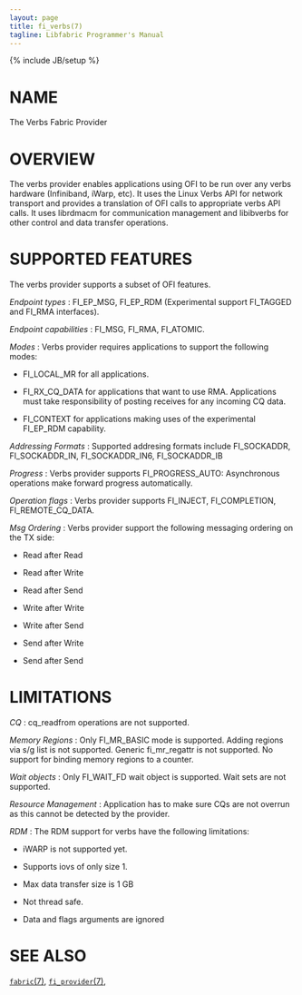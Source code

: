 ```yaml
---
layout: page
title: fi_verbs(7)
tagline: Libfabric Programmer's Manual
---
```

{% include JB/setup %}

# NAME

The Verbs Fabric Provider

# OVERVIEW

The verbs provider enables applications using OFI to be run over any verbs
hardware (Infiniband, iWarp, etc). It uses the Linux Verbs API for network
transport and provides a translation of OFI calls to appropriate verbs API calls.
It uses librdmacm for communication management and libibverbs for other control
and data transfer operations.

# SUPPORTED FEATURES

The verbs provider supports a subset of OFI features.

*Endpoint types*
: FI_EP_MSG, FI_EP_RDM (Experimental support FI_TAGGED and FI_RMA interfaces).

*Endpoint capabilities*
: FI_MSG, FI_RMA, FI_ATOMIC.

*Modes*
: Verbs provider requires applications to support the following modes:

  * FI_LOCAL_MR for all applications.

  * FI_RX_CQ_DATA for applications that want to use RMA. Applications must
    take responsibility of posting receives for any incoming CQ data.

  * FI_CONTEXT for applications making uses of the experimental FI_EP_RDM capability.

*Addressing Formats*
: Supported addresing formats include FI_SOCKADDR, FI_SOCKADDR_IN, FI_SOCKADDR_IN6,
  FI_SOCKADDR_IB

*Progress*
: Verbs provider supports FI_PROGRESS_AUTO: Asynchronous operations make forward
  progress automatically.

*Operation flags*
: Verbs provider supports FI_INJECT, FI_COMPLETION, FI_REMOTE_CQ_DATA.

*Msg Ordering*
: Verbs provider support the following messaging ordering on the TX side:

  * Read after Read

  * Read after Write

  * Read after Send

  * Write after Write

  * Write after Send

  * Send after Write

  * Send after Send

# LIMITATIONS

*CQ*
: cq_readfrom operations are not supported.

*Memory Regions*
: Only FI_MR_BASIC mode is supported. Adding regions via s/g list is not supported.
  Generic fi_mr_regattr is not supported. No support for binding memory regions to
  a counter.

*Wait objects*
: Only FI_WAIT_FD wait object is supported. Wait sets are not supported.

*Resource Management*
: Application has to make sure CQs are not overrun as this cannot be detected
  by the provider.

*RDM*
: The RDM support for verbs have the following limitations:

  * iWARP is not supported yet.

  * Supports iovs of only size 1.

  * Max data transfer size is 1 GB

  * Not thread safe.

  * Data and flags arguments are ignored

# SEE ALSO

[`fabric`(7)](fabric.7.html),
[`fi_provider`(7)](fi_provider.7.html),
